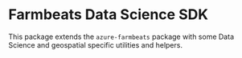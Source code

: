 # Farmbeats Data Science SDK

This package extends the `azure-farmbeats` package with some Data Science and
geospatial specific utilities and helpers.